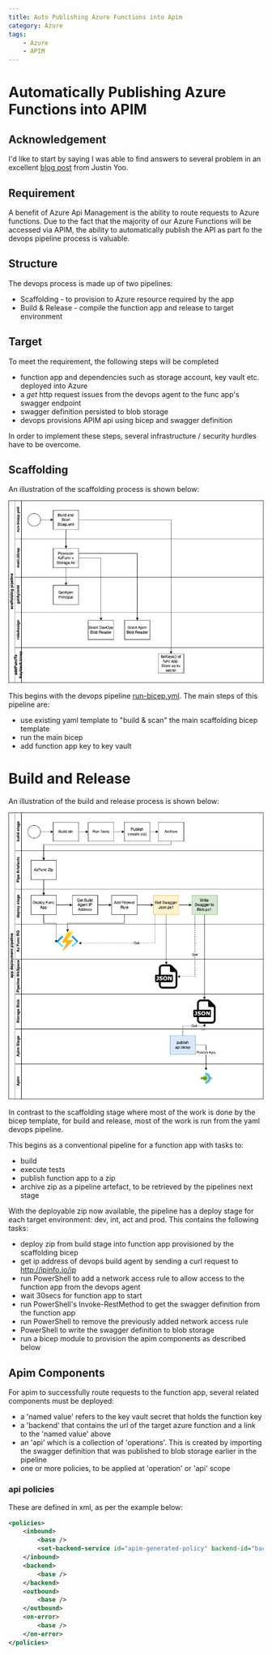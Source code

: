 ```yaml
---
title: Auto Publishing Azure Functions into Apim
category: Azure
tags:
    - Azure
    - APIM
---
```

# Automatically Publishing Azure Functions into APIM

## Acknowledgement
I'd like to start by saying I was able to find answers to several problem in an excellent [blog post](https://devkimchi.com/2022/03/02/publishing-openapi-doc-from-azfunc-to-apim-within-cicd-pipeline/) from Justin Yoo.

## Requirement
A benefit of Azure Api Management is the ability to route requests to Azure functions. Due to the fact that the majority of our Azure Functions will be accessed via APIM, the ability to automatically publish the API as part fo the devops pipeline process is valuable.

## Structure
The devops process is made up of two pipelines:

+ Scaffolding - to provision to Azure resource required by the app
+ Build & Release - compile the function app and release to target environment

## Target 
To meet the requirement, the following steps will be completed

+ function app and dependencies such as storage account, key vault etc. deployed into Azure
+ a *get* http request issues from the devops agent to the func app's swagger endpoint
+ swagger definition persisted to blob storage
+ devops provisions APIM api using bicep and swagger definition

In order to implement these steps, several infrastructure / security hurdles have to be overcome.

## Scaffolding
An illustration of the scaffolding process is shown below:

![scaffolding](/images/auto-publishing-to-apim/scaffolding.png)

This begins with the devops pipeline [run-bicep.yml](../scaffolding/run-bicep.yml). The main steps of this pipeline are:
 
+ use existing yaml template to "build & scan" the main scaffolding bicep template
+ run the main bicep
+ add function app key to key vault

# Build and Release

An illustration of the build and release process is shown below:

![scaffolding](/images/auto-publishing-to-apim/build-and-release.png)


In contrast to the scaffolding stage where most of the work is done by the bicep template, for build and release, most of the work is run from the yaml devops pipeline.

This begins as a conventional pipeline for a function app with tasks to:

+ build
+ execute tests
+ publish function app to a zip
+ archive zip as a pipeline artefact, to be retrieved by the pipelines next stage

With the deployable zip now available, the pipeline has a deploy stage for each target environment: dev, int, act and prod. This contains the following tasks:

+ deploy zip from build stage into function app provisioned by the scaffolding bicep
+ get ip address of devops build agent by sending a curl request to http://ipinfo.io/ip
+ run PowerShell to add a network access rule to allow access to the function app from the devops agent
+ wait 30secs for function app to start
+ run PowerShell's Invoke-RestMethod to get the swagger definition from the function app 
+ run PowerShell to remove the previously added network access rule
+ PowerShell to write the swagger definition to blob storage
+ run a bicep module to provision the apim components as described below

## Apim Components
For apim to successfully route requests to the function app, several related components must be deployed:

+ a 'named value' refers to the key vault secret that holds the function key
+ a 'backend' that contains the url of the target azure function and a link to the 'named value' above
+ an 'api' which is a collection of 'operations'. This is created by importing the swagger definition that was published to blob storage earlier in the pipeline
+ one or more policies, to be applied at 'operation' or 'api' scope

### api policies
These are defined in xml, as per the example below:

````xml
<policies>
    <inbound>
        <base />
        <set-backend-service id="apim-generated-policy" backend-id="backend-func-nurseryfees-dev-001" />
    </inbound>
    <backend>
        <base />
    </backend>
    <outbound>
        <base />
    </outbound>
    <on-error>
        <base />
    </on-error>
</policies>
````


